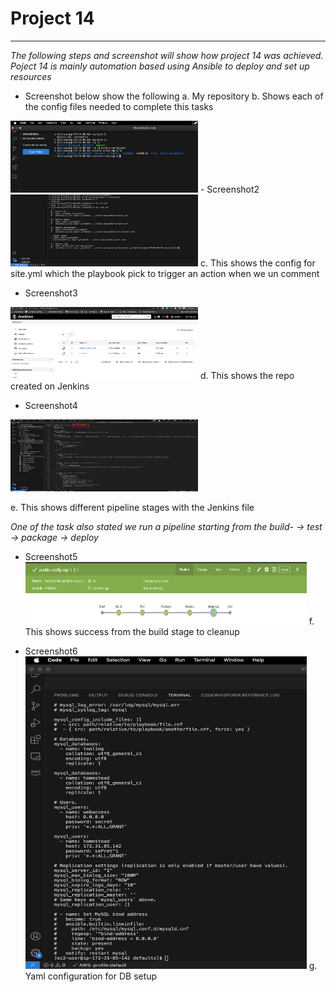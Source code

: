# Project 14
---
*The following steps and screenshot will show how project 14 was achieved. Poject 14 is mainly automation based using Ansible to deploy and set up resources*
  
  - Screenshot below show the following
  a. My repository
  b. Shows each of the config files needed to complete this tasks
<img src="./images1/Cloned Repo proj14.png" width="300" height="115">
- Screenshot2
<img src="./images1/Playbooks for apps proj14.png" width="300" height="115">
c. This shows the config for site.yml which the playbook pick to trigger an action when we un comment

- Screenshot3
<img src="./images1/Jenkins view proj 14.png" width="300" height="115">
d. This shows the repo created on Jenkins

- Screenshot4 
<img src="./images1/Jenkins file config pro14.png" width="300" height="115">

e. This shows different pipeline stages with the Jenkins file

*One of the task also stated we run a pipeline starting from the build- -> test -> package -> deploy*
- Screenshot5
  <img src="./images1/First-Test.png" width="450" height="100">
  f. This shows success from the build stage to cleanup

- Screenshot6
  <img src="./images1/Yaml-setup DB.png" width="450" height="500">
  g. Yaml configuration for DB setup
